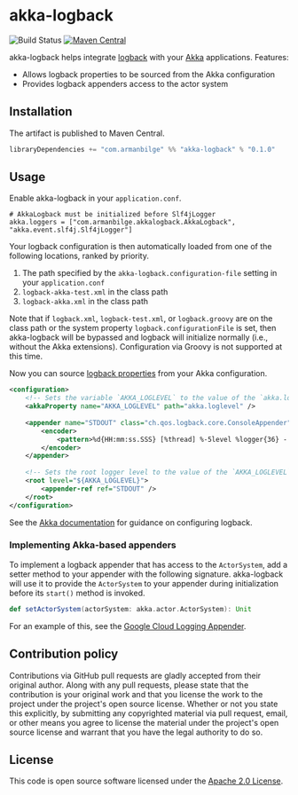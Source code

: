 # akka-logback

![Build Status](https://github.com/armanbilge/akka-logback/workflows/Build/badge.svg)
[![Maven Central](https://img.shields.io/maven-central/v/com.armanbilge/akka-logback_2.13.svg)](https://maven-badges.herokuapp.com/maven-central/com.armanbilge/akka-logback_2.13)

akka-logback helps integrate [logback](https://logback.qos.ch/) with your [Akka](https://akka.io) applications.  Features:
* Allows logback properties to be sourced from the Akka configuration
* Provides logback appenders access to the actor system

## Installation

The artifact is published to Maven Central.

```scala
libraryDependencies += "com.armanbilge" %% "akka-logback" % "0.1.0"
```

## Usage

Enable akka-logback in your `application.conf`.

```hocon
# AkkaLogback must be initialized before Slf4jLogger
akka.loggers = ["com.armanbilge.akkalogback.AkkaLogback", "akka.event.slf4j.Slf4jLogger"]
```

Your logback configuration is then automatically loaded from one of the following locations, ranked by priority.
1. The path specified by the `akka-logback.configuration-file` setting in your `application.conf`
2. `logback-akka-test.xml` in the class path
3. `logback-akka.xml` in the class path

Note that if `logback.xml`, `logback-test.xml`, or `logback.groovy` are on the class path or the system property `logback.configurationFile` is set, then akka-logback will be bypassed and logback will initialize normally (i.e., without the Akka extensions).
Configuration via Groovy is not supported at this time.

Now you can source [logback properties](https://logback.qos.ch/manual/configuration.html#variableSubstitution) from your Akka configuration.

```xml
<configuration>
    <!-- Sets the variable `AKKA_LOGLEVEL` to the value of the `akka.loglevel` setting defined in the Akka configuration -->
    <akkaProperty name="AKKA_LOGLEVEL" path="akka.loglevel" />
    
    <appender name="STDOUT" class="ch.qos.logback.core.ConsoleAppender">
        <encoder>
            <pattern>%d{HH:mm:ss.SSS} [%thread] %-5level %logger{36} - %msg%n</pattern>
        </encoder>
    </appender>
    
    <!-- Sets the root logger level to the value of the `AKKA_LOGLEVEL` variable via substitution -->
    <root level="${AKKA_LOGLEVEL}">
        <appender-ref ref="STDOUT" />
    </root>
</configuration>
```

See the [Akka documentation](https://doc.akka.io/docs/akka/current/typed/logging.html#logback) for guidance on configuring logback.

### Implementing Akka-based appenders

To implement a logback appender that has access to the `ActorSystem`, add a setter method to your appender with the following signature.
akka-logback will use it to provide the `ActorSystem` to your appender during initialization before its `start()` method is invoked.

```scala
def setActorSystem(actorSystem: akka.actor.ActorSystem): Unit
```

For an example of this, see the [Google Cloud Logging Appender](https://github.com/armanbilge/alpakka/blob/google-cloud-logging/google-cloud-logging/src/main/scala/akka/stream/alpakka/googlecloud/logging/logback/CloudLoggingAppender.scala).

## Contribution policy

Contributions via GitHub pull requests are gladly accepted from their original author.
Along with any pull requests, please state that the contribution is your original work and that you license the work to the project under the project's open source license.
Whether or not you state this explicitly, by submitting any copyrighted material via pull request, email, or other means you agree to license the material under the project's open source license and warrant that you have the legal authority to do so.

## License

This code is open source software licensed under the [Apache 2.0 License](http://www.apache.org/licenses/LICENSE-2.0.html).
